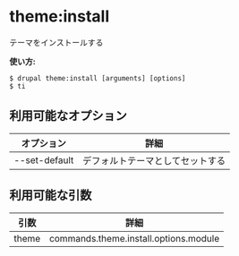 # theme:install
テーマをインストールする

**使い方:**
```
$ drupal theme:install [arguments] [options]
$ ti  
```

## 利用可能なオプション
オプション | 詳細
-------|-------------
--set-default | デフォルトテーマとしてセットする

## 利用可能な引数
引数 | 詳細
---------|-------------
theme | commands.theme.install.options.module
